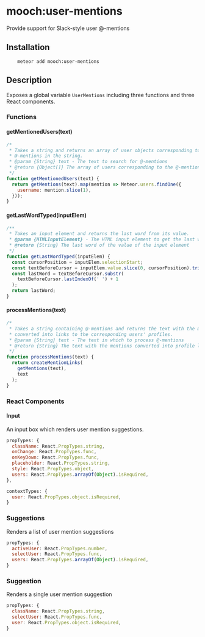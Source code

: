 # mooch:user-mentions

Provide support for Slack-style user @-mentions

## Installation

```
    meteor add mooch:user-mentions
```

## Description

Exposes a global variable `UserMentions` including three functions and three
React components.

### Functions

#### getMentionedUsers(text)
``` javascript
/*
 * Takes a string and returns an array of user objects corresponding to the
 * @-mentions in the string.
 * @param {String} text - The text to search for @-mentions
 * @return {Object[]} The array of users corresponding to the @-mentions in the text
 */
function getMentionedUsers(text) {
  return getMentions(text).map(mention => Meteor.users.findOne({
    username: mention.slice(1),
  }));
}
```

####  getLastWordTyped(inputElem)
``` javascript
/**
 * Takes an input element and returns the last word from its value.
 * @param {HTMLInputElement} - The HTML input element to get the last word from
 * @return {String} The last word of the value of the input element
 */
function getLastWordTyped(inputElem) {
  const cursorPosition = inputElem.selectionStart;
  const textBeforeCursor = inputElem.value.slice(0, cursorPosition).trim();
  const lastWord = textBeforeCursor.substr(
    textBeforeCursor.lastIndexOf(' ') + 1
  );
  return lastWord;
}
```

#### processMentions(text)
``` javascript
/*
 * Takes a string containing @-mentions and returns the text with the mentions
 * converted into links to the corresponding users' profiles.
 * @param {String} text - The text in which to process @-mentions
 * @return {String} The text with the mentions converted into profile links
 */
function processMentions(text) {
  return createMentionLinks(
    getMentions(text),
    text
  );
}
```

### React Components

#### Input

An input box which renders user mention suggestions.

``` javascript
propTypes: {
  className: React.PropTypes.string,
  onChange: React.PropTypes.func,
  onKeyDown: React.PropTypes.func,
  placeholder: React.PropTypes.string,
  style: React.PropTypes.object,
  users: React.PropTypes.arrayOf(Object).isRequired,
},

contextTypes: {
  user: React.PropTypes.object.isRequired,
}
```

### Suggestions

Renders a list of user mention suggestions

```javascript
propTypes: {
  activeUser: React.PropTypes.number,
  selectUser: React.PropTypes.func,
  users: React.PropTypes.arrayOf(Object).isRequired,
}
```

### Suggestion

Renders a single user mention suggestion

``` javascript
propTypes: {
  className: React.PropTypes.string,
  selectUser: React.PropTypes.func,
  user: React.PropTypes.object.isRequired,
}
```
